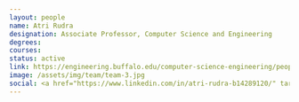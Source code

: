 ```yaml
---
layout: people
name: Atri Rudra
designation: Associate Professor, Computer Science and Engineering
degrees: 
courses: 
status: active
link: https://engineering.buffalo.edu/computer-science-engineering/people/faculty-directory/atri-rudra.html
image: /assets/img/team/team-3.jpg
social: <a href="https://www.linkedin.com/in/atri-rudra-b14289120/" target="_blank"><i class="icofont-linkedin"></i></a><a href="https://cse.buffalo.edu/faculty/atri/" target="_blank"><i class="icofont-web"></i></a><a href="mailto:atri@buffalo.edu" target="_blank"><i class="icofont-email"></i></a>
---
```



